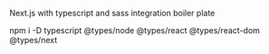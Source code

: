 Next.js with typescript and sass integration boiler plate

npm i -D typescript @types/node @types/react @types/react-dom @types/next
